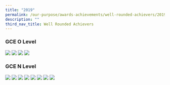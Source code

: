 ```yaml
---
title: "2019"
permalink: /our-purpose/awards-achievements/well-rounded-achievers/2019
description: ""
third_nav_title: Well Rounded Achievers
---
```

### GCE O Level
![](/images/2019%20O%20Level%20Results_final%20(results%20only).jpg)
![](/images/2019%20O%20Level%20Results_final%20(results%20only)2.jpg)
![](/images/2019%20O%20Level%20Results_final%20(results%20only)3.jpg)
![](/images/2019%20O%20Level%20Results_final%20(results%20only)4end.jpg)

### GCE N Level
![](/images/GCE%20N%20Level%20results%202019_wellround1.jpg)
![](/images/GCE%20N%20Level%20results%202019_wellround2.jpg)
![](/images/GCE%20N%20Level%20results%202019_wellround3.jpg)
![](/images/GCE%20N%20Level%20results%202019_wellround4.jpg)
![](/images/GCE%20N%20Level%20results%202019_wellround5.jpg)
![](/images/GCE%20N%20Level%20results%202019_wellround6.jpg)
![](/images/GCE%20N%20Level%20results%202019_wellround7.jpg)
![](/images/GCE%20N%20Level%20results%202019_wellround8end.jpg)